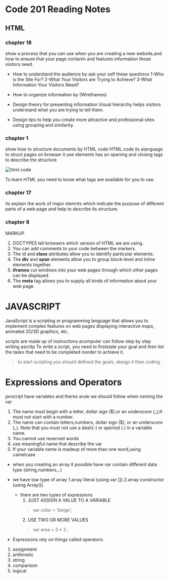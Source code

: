 # Code 201 Reading Notes

## HTML

### chapter 18
 show a process that you can use when you are creating a new
website,and how to ensure that your page contanin and  features information  those visitors need.
* How to understand the audience by ask your self these questions
  1-Who is the Site For?
  2-What Your Visitors are Trying to Achieve?
  3-What Information Your Visitors Need?

*  How to organize information by (Wireframes)
* Design theory for presenting information Visual hierarchy helps
  visitors understand what you are trying to tell them.
* Design tips to help you create more attractive and professional sites using  grouping and similarity.


### chapter 1 
  show how to structure documents by HTML code
  HTML code its alanguage to struct pages on browser
  it use elements has an opening and closing tags to describe the structure 
  
  ![html code](https://miro.medium.com/max/498/1*5gJzummAqpBDGATo0fjU6Q.jpeg)

  To learn HTML you need to know what tags are available for you to use.  

### chapter 17
its explain the work of major elemnts which indicate the purpose of
different parts of a web page and help to describe
its structure.

### chapter 8 
MARKUP
1. DOCTYPES tell browsers which version of HTML we are using.
2. You can add comments to your code between the <!-- and --> markers.
3. The <em> id </em> and <b>class</b> attributes allow you to identify particular elements.
4. The <b>div</b> and <b>span</b> elements allow you to group block-level and inline     elements together.
5. <b>iframes</b> cut windows into your web pages through which other pages can be displayed.
6. The <b>meta</b> tag allows you to supply all kinds of information about your web page.



# JAVASCRIPT


JavaScript is a scripting or programming language that allows you to implement complex features on web pages displaying interactive maps, animated 2D/3D graphics, etc.

scripts are made up of instructions acomputer can follow step by step
writing ascritp 
To write a script, you need to firststate your goal and then list the
tasks that need to be completed inorder to achieve it.
> to start scripting you should defined the goals, design it then coding .

# Expressions and Operators
javscript have variables and theres arule we should follow when naming the var
1. The name must begin with a letter, dollar sign ($),or an underscore (_);It must not start
with a number.
2. The name can contain letters,numbers, dollar sign ($), or an underscore (_). Note that you
must not use a dash(-) or aperiod (.) in a variable name.
3. You cannot use reserved words
4. use meaningful name that describe the var
5. If your variable name is madeup of more than one word,using camelcase

* when you creating an array it possible have var contain different data type (string,numbers,..)
* we have tow type of array
  1.array literal (using var [])
  2.array constructor (using Array())

  * there are two types of expressions
    1. JUST ASSIGN A VALUE TO A VARIABLE
     > var color = 'beige';
    2. USE TWO OR MORE VALUES
     > var area = 3 * 2 ;

* Expressions rely on things called operators:
 1. assignment
 2. arithmetic
 3. string
 4. comparison
 5. logical















   







